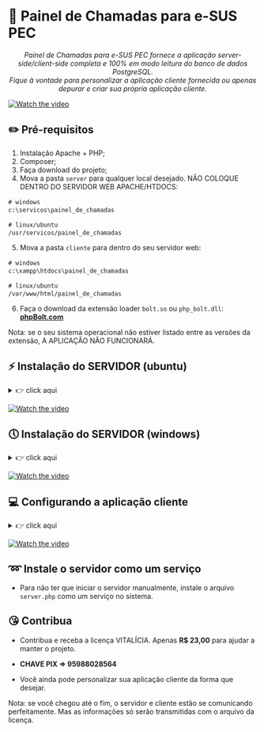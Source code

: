 # 🎯 Painel de Chamadas para e-SUS PEC

<p align="center">
  <em>Painel de Chamadas para e-SUS PEC fornece a aplicação server-side/client-side completa e 100% em modo leitura do banco de dados PostgreSQL.<br/>Fique à vontade para personalizar a aplicação cliente fornecida ou apenas depurar e criar sua própria aplicação cliente.</em>
</p>

[![Watch the video](https://i.ytimg.com/vi_webp/5r_So6NT_p4/maxresdefault.webp)](https://youtu.be/JppBKXHPz9Y)

## ✏️ Pré-requisitos

1. Instalação Apache + PHP;
2. Composer;
3. Faça download do projeto;
4. Mova a pasta `server` para qualquer local desejado. NÃO COLOQUE DENTRO DO SERVIDOR WEB APACHE/HTDOCS:
```
# windows
c:\servicos\painel_de_chamadas
```
```
# linux/ubuntu
/usr/servicos/painel_de_chamadas
```
5. Mova a pasta `cliente` para dentro do seu servidor web:
```
# windows
c:\xampp\htdocs\painel_de_chamadas
```
```
# linux/ubuntu
/var/www/html/painel_de_chamadas
```
6. Faça o download da extensão loader `bolt.so` ou `php_bolt.dll`: **[phpBolt.com](https://phpbolt.com/wp-content/uploads/2023/03/phpBolt-extension-1.0.4.zip)**

Nota: se o seu sistema operacional não estiver listado entre as versões da extensão, A APLICAÇÃO NÃO FUNCIONARÁ.

## ⚡ Instalação do SERVIDOR (ubuntu)

<details><summary>👉 click aqui</summary>

#### Exemplo usando php8.1

* Edite seu `php.ini` em `/etc/php/8.1/apache2` ou `/etc/php/8.1/cgi` ou `/etc/php/8.1/cli` ou `/etc/php/8.1/fpm`. Se você não conhece como seu servidor está configurado, edite todos estes arquivos adicionando apenas `extension=bolt` ao final do arquivo para evitar qualquer erro.

Nota: o serviço `php8.1-fpm` é apenas para instalações que o possuam. Se você executa apache + php e não possui o serviço mencionado, pule-o em cada etapa.

* Copie a extensão loader `bolt.so` de acordo com a arquitetura do seu sistema operacional e versão do php para `/usr/lib/php/20210902`.

* Para verificar se a extensão foi configurada corretamente, reinicie o serviço `apache2` e `php8.1-fpm`, então execute:
```
php /usr/servicos/painel_de_chamadas/server/teste.php
```
Você deve obter um resultado `Hello Word!` como esse:
<div align="center">
    <img src="./hello_lin.png" width="100%"  style="padding: 20px"/>
</div>

##### Se houver erro, refaça os procedimentos. Então, continue.

* Instale as dependências do projeto com o composer:
```
cd /usr/servicos/painel_de_chamadas/server/
composer install
```

##### Se houver erro, refaça os procedimentos. Então, continue.

* Agora, certifique-se de possuir as credenciais de acesso ao servidor PostgreSQL. Edite o arquivo `config.json`
```
nano config.json
```
Forneça credenciais somente leitura, por segurança.

Nota: a variável `server_port` é do novo servidor que estamos configurando e pela qual ele irá fornecer as informações. As demais são do servidor do banco de dados.

* Se você instalou a extensão e configurou as variáveis corretamente, está pronto para iniciar o servidor. Execute:
```
php server.php
```

</details>

[![Watch the video](https://i.ytimg.com/vi_webp/5r_So6NT_p4/maxresdefault.webp)](https://youtu.be/JHSxVfDWX7I)



## 🕔 Instalação do SERVIDOR (windows)

<details><summary>👉 click aqui</summary>

#### Exemplo usando o php7.4

* Se sua instalação for no windows, é provável que sua versão php seja superior a 7.4. Portanto, faça o download em: **[php7.4](https://windows.php.net/downloads/releases/)**

Nota: verifique se você está executando uma versão TS ou NTS e baixe o arquivo correspondente.

* Extraia os arquivos em c:\xampp\php7

* Renomeie o executável `php.exe` para `php7.exe`

* Faça um backup de `php.ini-development` e renomeie para `php.ini` e edite-o descomentando e adicionando o que for necessário:
```
extension_dir = "ext"
extension=curl
extension=fileinfo
extension=exif
extension=pdo_mysql
extension=pdo_pgsql
extension=pgsql
extension=bolt
```

* Defina a configuração para execução do php7.4 editando `c:\xampp\apache\conf\extra\httpd-xampp.conf` adicionando ao final do arquivo:
```
ScriptAlias /php7/ "C:/xampp/php7/"
<Directory "C:/xampp/php7">
     AllowOverride None
     Options None
     Require all denied
   <Files "php-cgi.exe">
     Require all granted
   </Files>
</Directory>

Listen 8070
<VirtualHost *:8070>
     UnsetEnv PHPRC
   <FilesMatch "\.php$">
     php_flag engine off
     SetHandler application/x-httpd-php7
     Action application/x-httpd-php7 "/php7/php-cgi.exe"
   </FilesMatch>
</VirtualHost>
```

Nota: aqui nós definimos a porta 8070 para a execução do php7.4. Dessa forma, o php7 será executado nesta porta com o apache. Se você executar um `phpinfo();` nesta porta, verá os dados dessa versão. Se você suprimir essa porta, verá os dados de uma versão instalada anteriormente, se for o caso.

IMPORTANTE: não confunda a porta de execução do php7 com a porta que ele estará fornecendo os dados.

* REINICIE o servidor Apache.

* Copie a extensão loader `php_bolt.dll` de acordo com a versão do php para `c:\xampp\php7\ext`.

* Adicione uma nova variável de ambiente do tipo PATH para o php7.4:
```
c:\xampp\php7
```

* Agora, teste se o php7.4 está configurado corretamente. Abra o `cmd` e execute:
```
php7 --version
```

* Se deu certo, agora teste se a extensão loader está configurada corretamente:
```
php7 c:\servicos\painel_de_chamadas\server\teste.php
```
Você deve obter um resultado `Hello Word!` como esse:
<div align="center">
    <img src="./hello_win.png" width="100%"  style="padding: 20px"/>
</div>

##### Se houver erro, refaça os procedimentos. Então, continue.

* Abra o arquivo `composer.json` em `c:\servicos\painel_de_chamadas\server\` e adicione a configuração para o php7.4:
```
{
  "require": {
      "cboden/ratchet": "^0.4.3",
      "react/socket": "^1.13",
      "react/event-loop": "^1.4",
      "react/stream": "^1.1.1"
  },
  "config": {
    "platform": {
        "php": "7.4.33"
    }
  }
}
```

* Instale as dependências do projeto com o composer:
```
cd c:\servicos\painel_de_chamadas\server\
composer install
```

##### Se houver erro, refaça os procedimentos. Então, continue.

* Agora, certifique-se de possuir as credenciais de acesso ao servidor PostgreSQL. Edite o arquivo `config.json`. Forneça credenciais somente leitura, por segurança.

Nota: a variável `server_port` é do novo servidor que estamos configurando e pela qual ele irá fornecer as informações. As demais são do servidor do banco de dados.

* Se você instalou a extensão e configurou as variáveis corretamente, está pronto para iniciar o servidor. Execute:
```
php7 server.php
```

</details>

[![Watch the video](https://i.ytimg.com/vi_webp/5r_So6NT_p4/maxresdefault.webp)](https://youtu.be/5r_So6NT_p4)



## 💻 Configurando a aplicação cliente

<details><summary>👉 click aqui</summary>

* Entre em `c:\xampp\htdocs\painel_de_chamadas\cliente` ou `/var/www/html/painel_de_chamadas/cliente` e edite o arquivo `config.json`.

Nota: a variável `server_port` e a mesma que configuramos no lado do servidor, enquanto `server_host` é o host onde o php está servindo os dados: `localhost`.

* Abra a aplicação cliente no navegador `localhost/painel_de_chamadas/cliente` e verifique o console, que dirá se a conexão com o servidor foi bem sucedida.

Nota: como você pode verificar, a aplicação cliente usa programação procedural. Ainda assim, o lado servidor já está em POO.

</details>

[![Watch the video](https://i.ytimg.com/vi_webp/5r_So6NT_p4/maxresdefault.webp)](https://youtu.be/8MnedSUn6m4)



## ➿ Instale o servidor como um serviço

* Para não ter que iniciar o servidor manualmente, instale o arquivo `server.php` como um serviço no sistema.

## 😘 Contribua
* Contribua e receba a licença VITALÍCIA. Apenas **R$ 23,00** para ajudar a manter o projeto.

* **CHAVE PIX => 95988028564**

* Você ainda pode personalizar sua aplicação cliente da forma que desejar.

Nota: se você chegou até o fim, o servidor e cliente estão se comunicando perfeitamente. Mas as informações só serão transmitidas com o arquivo da licença.
